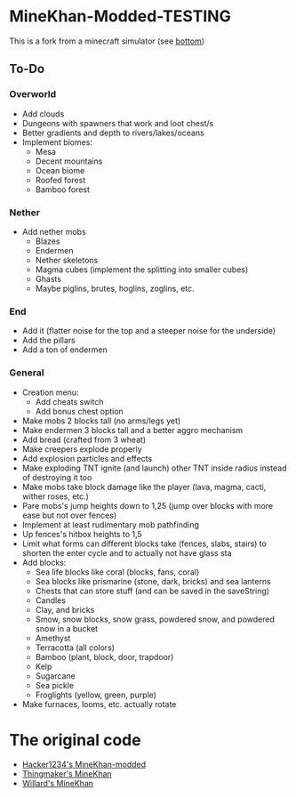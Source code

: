 # MineKhan-Modded-TESTING
This is a fork from a minecraft simulator (see [bottom](https://github.com/roamingBug666/MineKhan-Modded-TESTING/edit/main/README.md#the-original-code))

## To-Do

### **Overworld**
 - Add clouds
 - Dungeons with spawners that work and loot chest/s
 - Better gradients and depth to rivers/lakes/oceans
 - Implement biomes:
   * Mesa
   * Decent mountains
   * Ocean biome
   * Roofed forest
   * Bamboo forest
### **Nether**
 - Add nether mobs
   * Blazes
   * Endermen
   * Nether skeletons
   * Magma cubes (implement the splitting into smaller cubes)
   * Ghasts
   * Maybe piglins, brutes, hoglins, zoglins, etc.

### **End**
 - Add it (flatter noise for the top and a steeper noise for the underside)
 - Add the pillars
 - Add a ton of endermen

### **General**
 - Creation menu:
   * Add cheats switch
   * Add bonus chest option
 - Make mobs 2 blocks tall (no arms/legs yet)
 - Make endermen 3 blocks tall and a better aggro mechanism
 - Add bread (crafted from 3 wheat)
 - Make creepers explode properly
 - Add explosion particles and effects
 - Make exploding TNT ignite (and launch) other TNT inside radius instead of destroying it too
 - Make mobs take block damage like the player (lava, magma, cacti, wither roses, etc.)
 - Pare mobs's jump heights down to 1,25 (jump over blocks with more ease but not over fences)
 - Implement at least rudimentary mob pathfinding
 - Up fences's hitbox heights to 1,5
 - Limit what forms can different blocks take (fences, slabs, stairs) to shorten the enter cycle and to actually not have glass sta
 - Add blocks:
   * Sea life blocks like coral (blocks, fans, coral)
   * Sea blocks like prismarine (stone, dark, bricks) and sea lanterns
   * Chests that can store stuff (and can be saved in the saveString)
   * Candles
   * Clay, and bricks
   * Smow, snow blocks, snow grass, powdered snow, and powdered snow in a bucket
   * Amethyst
   * Terracotta (all colors)
   * Bamboo (plant, block, door, trapdoor)
   * Kelp
   * Sugarcane
   * Sea pickle
   * Froglights (yellow, green, purple)
 - Make furnaces, looms, etc. actually rotate
# The original code
 - [Hacker1234's MineKhan-modded](https://github.com/Hacker1254/MineKhan-Modded)
 - [Thingmaker's MineKhan](https://minekhan--thingmaker.repl.co/)
 - [Willard's MineKhan](https://willard.fun/minekhan/)
